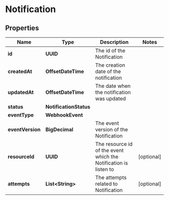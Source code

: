 

# Notification


## Properties

| Name | Type | Description | Notes |
|------------ | ------------- | ------------- | -------------|
|**id** | **UUID** | The id of the Notification |  |
|**createdAt** | **OffsetDateTime** | The creation date of the notification |  |
|**updatedAt** | **OffsetDateTime** | The date when the notification was updated |  |
|**status** | **NotificationStatus** |  |  |
|**eventType** | **WebhookEvent** |  |  |
|**eventVersion** | **BigDecimal** | The event version of the Notification |  |
|**resourceId** | **UUID** | The resource id of the event which the Notification is listen to |  [optional] |
|**attempts** | **List&lt;String&gt;** | The attempts related to Notification |  [optional] |



